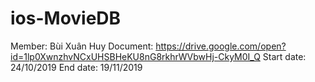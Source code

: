 # ios-MovieDB
Member: Bùi Xuân Huy
Document: https://drive.google.com/open?id=1lp0XwnzhvNCxUHSBHeKU8nG8rkhrWVbwHj-CkyM0I_Q
Start date: 24/10/2019
End date: 19/11/2019
